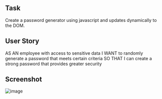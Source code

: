 ## Task

Create a password generator using javascript and updates dynamically to the DOM.

## User Story

AS AN employee with access to sensitive data
I WANT to randomly generate a password that meets certain criteria
SO THAT I can create a strong password that provides greater security

## Screenshot

![image](https://github.com/andbostick/mod2-portfolio/assets/20637259/9e34034a-106c-4261-817f-cdc2c8fa43e0)
